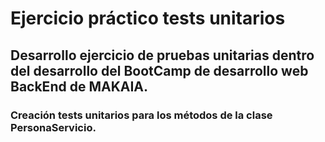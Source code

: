 # Ejercicio práctico tests unitarios

## Desarrollo ejercicio de pruebas unitarias dentro del desarrollo del BootCamp de desarrollo web BackEnd de MAKAIA.

### Creación tests unitarios para los métodos de la clase PersonaServicio.
